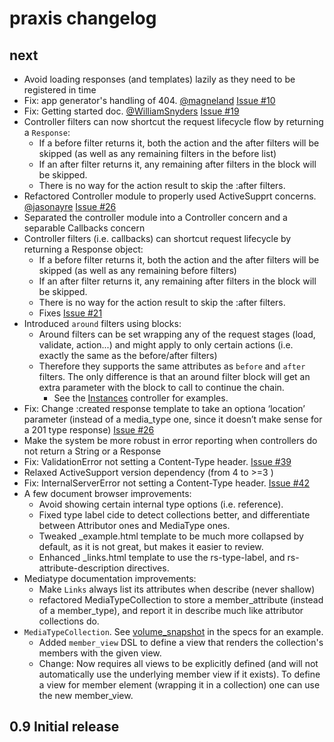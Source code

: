 # praxis changelog

## next

* Avoid loading responses (and templates) lazily as they need to be registered in time
* Fix: app generator's handling of 404. [@magneland](https://github.com/magneland) [Issue #10](https://github.com/rightscale/praxis/issues/10)
* Fix: Getting started doc. [@WilliamSnyders](https://github.com/WilliamSnyders) [Issue #19](https://github.com/rightscale/praxis/issues/19)
* Controller filters can now shortcut the request lifecycle flow by returning a `Response`:
  * If a before filter returns it, both the action and the after filters will be skipped (as well as any remaining filters in the before list)
  * If an after filter returns it, any remaining after filters in the block will be skipped.
  * There is no way for the action result to skip the :after filters.
* Refactored Controller module to properly used ActiveSupprt concerns. [@jasonayre](https://github.com/jasonayre) [Issue #26](https://github.com/rightscale/praxis/issues/26)
* Separated the controller module into a Controller concern and a separable Callbacks concern
* Controller filters (i.e. callbacks) can shortcut request lifecycle by returning a Response object:
  * If a before filter returns it, both the action and the after filters will be skipped (as well as any remaining before filters)
  * If an after filter returns it, any remaining after filters in the block will be skipped.
  * There is no way for the action result to skip the :after filters.
  * Fixes [Issue #21](https://github.com/rightscale/praxis/issues/21)
* Introduced `around` filters using blocks:
	* Around filters can be set wrapping any of the request stages (load, validate, action...) and might apply to only certain actions (i.e. exactly the same as the before/after filters)
  * Therefore they supports the same attributes as `before` and `after` filters. The only difference is that an around filter block will get an extra parameter with the block to call to continue the chain.	
	* See the [Instances](https://github.com/rightscale/praxis/blob/master/spec/spec_app/app/controllers/instances.rb) controller for examples.
* Fix: Change :created response template to take an optiona ‘location’ parameter (instead of a media_type one, since it doesn’t make sense for a 201 type response) [Issue #26](https://github.com/rightscale/praxis/issues/23)
* Make the system be more robust in error reporting when controllers do not return a String or a Response
* Fix: ValidationError not setting a Content-Type header. [Issue #39](https://github.com/rightscale/praxis/issues/19)
* Relaxed ActiveSupport version dependency (from 4 to >=3 )
* Fix: InternalServerError not setting a Content-Type header. [Issue #42](https://github.com/rightscale/praxis/issues/42)
* A few document browser improvements:
	* Avoid showing certain internal type options (i.e. reference).
	* Fixed type label cide to detect collections better, and differentiate between Attributor ones and MediaType ones.
	* Tweaked _example.html template to be much more collapsed by default, as it is not great, but makes it easier to review.
	* Enhanced _links.html template to use the rs-type-label, and rs-attribute-description directives.
* Mediatype documentation improvements:
	* Make `Links` always list its attributes when describe (never shallow)
	* refactored MediaTypeCollection to store a member_attribute (instead of a member_type), and report it in describe much like attributor collections do.
* `MediaTypeCollection`. See [volume_snapshot](spec/spec_app/design/media_types/volume_snapshot.rb) in the specs for an example.
  * Added `member_view` DSL to define a view that renders the collection's members with the given view.
  * Change: Now requires all views to be explicitly defined (and will not automatically use the underlying member view if it exists). To define a view for member element (wrapping it in a collection) one can use the new member_view.

## 0.9 Initial release
